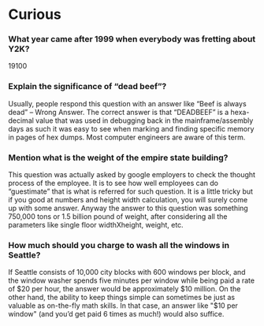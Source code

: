 # Curious

### What year came after 1999 when everybody was fretting about Y2K?

19100

### **Explain the significance of “dead beef”?**

Usually, people respond this question with an answer like “Beef is always dead” – Wrong Answer.  The correct answer is that “DEADBEEF” is a hexa-decimal value that was used in debugging back in the mainframe/assembly days as such it was easy to see when marking and finding specific memory in pages of hex dumps. Most computer engineers are aware of this term.

### **Mention what is the weight of the empire state building?**

This question was actually asked by google employers to check the thought process of the employee. It is to see how well employees can do “guestimate” that is what is referred for such question. It is a little tricky but if you good at numbers and height width calculation, you will surely come up with some answer. Anyway the answer to this question was something 750,000 tons or 1.5 billion pound of weight, after considering all the parameters like single floor widthXheight, weight, etc.

### **How much should you charge to wash all the windows in Seattle?**

If Seattle consists of 10,000 city blocks with 600 windows per block, and the window washer spends five minutes per window while being paid a rate of $20 per hour, the answer would be approximately $10 million. On the other hand, the ability to keep things simple can sometimes be just as valuable as on-the-fly math skills. In that case, an answer like "$10 per window" (and you’d get paid 6 times as much!) would also suffice.&#x20;
